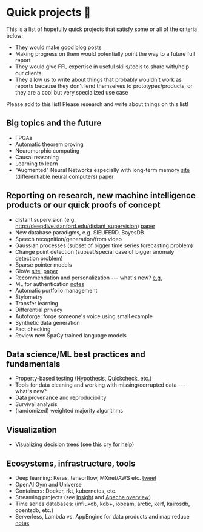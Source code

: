 # Quick projects :tada:

This is a list of hopefully quick projects that satisfy some or all of the
criteria below:

 - They would make good blog posts
 - Making progress on them would potentially point the way to a future full
   report
 - They would give FFL expertise in useful skills/tools to share with/help our
   clients
 - They allow us to write about things that probably wouldn't work as reports
   because they don't lend themselves to prototypes/products, or they are a
   cool but very specialized use case

Please add to this list! Please research and write about things on this list!

## Big topics and the future

 - FPGAs
 - Automatic theorem proving
 - Neuromorphic computing
 - Causal reasoning
 - Learning to learn
 - "Augmented" Neural Networks especially with long-term memory [site](https://deepmind.com/blog/differentiable-neural-computers/)
 (differentiable neural computers) [paper](http://www.nature.com/nature/journal/v538/n7626/full/nature20101.html)

## Reporting on research, new machine intelligence products or our quick proofs of concept

 - distant supervision (e.g. http://deepdive.stanford.edu/distant_supervision) [paper](https://web.stanford.edu/~jurafsky/mintz.pdf)
 - New database paradigms, e.g. SIEUFERD, BayesDB
 - Speech recognition/generation/from video
 - Gaussian processes (subset of bigger time series forecasting problem)
 - Change point detection (subset/special case of bigger anomaly detection
   problem)
 - Sparse pointer models
 - GloVe [site](http://nlp.stanford.edu/projects/glove/),
   [paper](http://nlp.stanford.edu/pubs/glove.pdf)
 - Recommendation and personalization --- what's new?
   [e.g.](https://aws.amazon.com/blogs/big-data/generating-recommendations-at-amazon-scale-with-apache-spark-and-amazon-dsstne/)
 - ML for authentication [notes](/20161129-triage/authentication_with_ml.md)
 - Automatic portfolio management
 - Stylometry
 - Transfer learning
 - Differential privacy
 - Autoforge: forge someone's voice using small example
 - Synthetic data generation
 - Fact checking
 - Review new SpaCy trained language models

## Data science/ML best practices and fundamentals

 - Property-based testing (Hypothesis, Quickcheck, etc.)
 - Tools for data cleaning and working with missing/corrupted data --- what's
   new?
 - Data provenance and reproducibility
 - Survival analysis
 - (randomized) weighted majority algorithms

## Visualization

 - Visualizing decision trees (see this [cry for
   help](https://twitter.com/amuellerml/status/801146947713306629))

## Ecosystems, infrastructure, tools

 - Deep learning: Keras, tensorflow, MXnet/AWS etc. [tweet](https://twitter.com/fchollet/status/765212287531495424)
 - OpenAI Gym and Universe
 - Containers: Docker, rkt, kubernetes, etc.
 - Streaming projects (see
   [Insight](http://xyz.insightdataengineering.com/blog/pipeline_map.html) and
   [Apache overview](https://databaseline.wordpress.com/2016/03/12/an-overview-of-apache-streaming-technologies/))
 - Time series databases: (influxdb, kdb+, iobeam, arctic, kerf, kairosdb,
   opentsdb, etc.)
 - Serverless, Lambda vs. AppEngine for data products and map reduce
   [notes](/20161129-triage/serveless_products.md)

